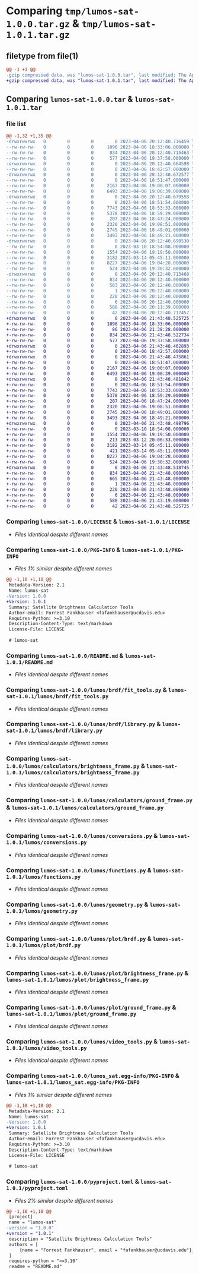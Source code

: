 # Comparing `tmp/lumos-sat-1.0.0.tar.gz` & `tmp/lumos-sat-1.0.1.tar.gz`

## filetype from file(1)

```diff
@@ -1 +1 @@
-gzip compressed data, was "lumos-sat-1.0.0.tar", last modified: Thu Apr  6 20:12:40 2023, max compression
+gzip compressed data, was "lumos-sat-1.0.1.tar", last modified: Thu Apr  6 21:43:48 2023, max compression
```

## Comparing `lumos-sat-1.0.0.tar` & `lumos-sat-1.0.1.tar`

### file list

```diff
@@ -1,32 +1,35 @@
-drwxrwxrwx   0        0        0        0 2023-04-06 20:12:40.716459 lumos-sat-1.0.0/
--rw-rw-rw-   0        0        0     1096 2023-04-06 18:33:06.000000 lumos-sat-1.0.0/LICENSE
--rw-rw-rw-   0        0        0      834 2023-04-06 20:12:40.715463 lumos-sat-1.0.0/PKG-INFO
--rw-rw-rw-   0        0        0      577 2023-04-06 19:37:58.000000 lumos-sat-1.0.0/README.md
-drwxrwxrwx   0        0        0        0 2023-04-06 20:12:40.664598 lumos-sat-1.0.0/lumos/
--rw-rw-rw-   0        0        0        0 2023-04-06 18:42:57.000000 lumos-sat-1.0.0/lumos/__init__.py
-drwxrwxrwx   0        0        0        0 2023-04-06 20:12:40.672577 lumos-sat-1.0.0/lumos/brdf/
--rw-rw-rw-   0        0        0        0 2023-04-06 18:51:47.000000 lumos-sat-1.0.0/lumos/brdf/__init__.py
--rw-rw-rw-   0        0        0     2167 2023-04-06 19:00:07.000000 lumos-sat-1.0.0/lumos/brdf/fit_tools.py
--rw-rw-rw-   0        0        0     6493 2023-04-06 19:00:39.000000 lumos-sat-1.0.0/lumos/brdf/library.py
-drwxrwxrwx   0        0        0        0 2023-04-06 20:12:40.679558 lumos-sat-1.0.0/lumos/calculators/
--rw-rw-rw-   0        0        0        0 2023-04-06 18:51:54.000000 lumos-sat-1.0.0/lumos/calculators/__init__.py
--rw-rw-rw-   0        0        0     7743 2023-04-06 18:53:33.000000 lumos-sat-1.0.0/lumos/calculators/brightness_frame.py
--rw-rw-rw-   0        0        0     5378 2023-04-06 18:59:29.000000 lumos-sat-1.0.0/lumos/calculators/ground_frame.py
--rw-rw-rw-   0        0        0      207 2023-04-06 18:47:24.000000 lumos-sat-1.0.0/lumos/constants.py
--rw-rw-rw-   0        0        0     2320 2023-04-06 19:08:51.000000 lumos-sat-1.0.0/lumos/conversions.py
--rw-rw-rw-   0        0        0     2745 2023-04-06 18:49:01.000000 lumos-sat-1.0.0/lumos/functions.py
--rw-rw-rw-   0        0        0     3493 2023-04-06 18:49:21.000000 lumos-sat-1.0.0/lumos/geometry.py
-drwxrwxrwx   0        0        0        0 2023-04-06 20:12:40.690530 lumos-sat-1.0.0/lumos/plot/
--rw-rw-rw-   0        0        0        0 2023-03-10 18:54:08.000000 lumos-sat-1.0.0/lumos/plot/__init__.py
--rw-rw-rw-   0        0        0     1554 2023-04-06 19:19:50.000000 lumos-sat-1.0.0/lumos/plot/brdf.py
--rw-rw-rw-   0        0        0     3182 2023-03-14 05:45:11.000000 lumos-sat-1.0.0/lumos/plot/brightness_frame.py
--rw-rw-rw-   0        0        0     8227 2023-04-06 19:04:28.000000 lumos-sat-1.0.0/lumos/plot/ground_frame.py
--rw-rw-rw-   0        0        0      524 2023-04-06 19:30:32.000000 lumos-sat-1.0.0/lumos/video_tools.py
-drwxrwxrwx   0        0        0        0 2023-04-06 20:12:40.713468 lumos-sat-1.0.0/lumos_sat.egg-info/
--rw-rw-rw-   0        0        0      834 2023-04-06 20:12:40.000000 lumos-sat-1.0.0/lumos_sat.egg-info/PKG-INFO
--rw-rw-rw-   0        0        0      583 2023-04-06 20:12:40.000000 lumos-sat-1.0.0/lumos_sat.egg-info/SOURCES.txt
--rw-rw-rw-   0        0        0        1 2023-04-06 20:12:40.000000 lumos-sat-1.0.0/lumos_sat.egg-info/dependency_links.txt
--rw-rw-rw-   0        0        0      220 2023-04-06 20:12:40.000000 lumos-sat-1.0.0/lumos_sat.egg-info/requires.txt
--rw-rw-rw-   0        0        0        6 2023-04-06 20:12:40.000000 lumos-sat-1.0.0/lumos_sat.egg-info/top_level.txt
--rw-rw-rw-   0        0        0      588 2023-04-06 20:11:39.000000 lumos-sat-1.0.0/pyproject.toml
--rw-rw-rw-   0        0        0       42 2023-04-06 20:12:40.717457 lumos-sat-1.0.0/setup.cfg
+drwxrwxrwx   0        0        0        0 2023-04-06 21:43:48.525725 lumos-sat-1.0.1/
+-rw-rw-rw-   0        0        0     1096 2023-04-06 18:33:06.000000 lumos-sat-1.0.1/LICENSE
+-rw-rw-rw-   0        0        0       86 2023-04-06 21:38:28.000000 lumos-sat-1.0.1/MANIFEST.in
+-rw-rw-rw-   0        0        0      834 2023-04-06 21:43:48.522734 lumos-sat-1.0.1/PKG-INFO
+-rw-rw-rw-   0        0        0      577 2023-04-06 19:37:58.000000 lumos-sat-1.0.1/README.md
+drwxrwxrwx   0        0        0        0 2023-04-06 21:43:48.462893 lumos-sat-1.0.1/lumos/
+-rw-rw-rw-   0        0        0        0 2023-04-06 18:42:57.000000 lumos-sat-1.0.1/lumos/__init__.py
+drwxrwxrwx   0        0        0        0 2023-04-06 21:43:48.475861 lumos-sat-1.0.1/lumos/brdf/
+-rw-rw-rw-   0        0        0        0 2023-04-06 18:51:47.000000 lumos-sat-1.0.1/lumos/brdf/__init__.py
+-rw-rw-rw-   0        0        0     2167 2023-04-06 19:00:07.000000 lumos-sat-1.0.1/lumos/brdf/fit_tools.py
+-rw-rw-rw-   0        0        0     6493 2023-04-06 19:00:39.000000 lumos-sat-1.0.1/lumos/brdf/library.py
+drwxrwxrwx   0        0        0        0 2023-04-06 21:43:48.481842 lumos-sat-1.0.1/lumos/calculators/
+-rw-rw-rw-   0        0        0        0 2023-04-06 18:51:54.000000 lumos-sat-1.0.1/lumos/calculators/__init__.py
+-rw-rw-rw-   0        0        0     7743 2023-04-06 18:53:33.000000 lumos-sat-1.0.1/lumos/calculators/brightness_frame.py
+-rw-rw-rw-   0        0        0     5378 2023-04-06 18:59:29.000000 lumos-sat-1.0.1/lumos/calculators/ground_frame.py
+-rw-rw-rw-   0        0        0      207 2023-04-06 18:47:24.000000 lumos-sat-1.0.1/lumos/constants.py
+-rw-rw-rw-   0        0        0     2320 2023-04-06 19:08:51.000000 lumos-sat-1.0.1/lumos/conversions.py
+-rw-rw-rw-   0        0        0     2745 2023-04-06 18:49:01.000000 lumos-sat-1.0.1/lumos/functions.py
+-rw-rw-rw-   0        0        0     3493 2023-04-06 18:49:21.000000 lumos-sat-1.0.1/lumos/geometry.py
+drwxrwxrwx   0        0        0        0 2023-04-06 21:43:48.498796 lumos-sat-1.0.1/lumos/plot/
+-rw-rw-rw-   0        0        0        0 2023-03-10 18:54:08.000000 lumos-sat-1.0.1/lumos/plot/__init__.py
+-rw-rw-rw-   0        0        0     1554 2023-04-06 19:19:50.000000 lumos-sat-1.0.1/lumos/plot/brdf.py
+-rw-rw-rw-   0        0        0      213 2023-03-12 20:06:33.000000 lumos-sat-1.0.1/lumos/plot/brightness_frame.mplstyle
+-rw-rw-rw-   0        0        0     3182 2023-03-14 05:45:11.000000 lumos-sat-1.0.1/lumos/plot/brightness_frame.py
+-rw-rw-rw-   0        0        0      421 2023-03-14 05:45:11.000000 lumos-sat-1.0.1/lumos/plot/ground_frame.mplstyle
+-rw-rw-rw-   0        0        0     8227 2023-04-06 19:04:28.000000 lumos-sat-1.0.1/lumos/plot/ground_frame.py
+-rw-rw-rw-   0        0        0      524 2023-04-06 19:30:32.000000 lumos-sat-1.0.1/lumos/video_tools.py
+drwxrwxrwx   0        0        0        0 2023-04-06 21:43:48.518745 lumos-sat-1.0.1/lumos_sat.egg-info/
+-rw-rw-rw-   0        0        0      834 2023-04-06 21:43:48.000000 lumos-sat-1.0.1/lumos_sat.egg-info/PKG-INFO
+-rw-rw-rw-   0        0        0      665 2023-04-06 21:43:48.000000 lumos-sat-1.0.1/lumos_sat.egg-info/SOURCES.txt
+-rw-rw-rw-   0        0        0        1 2023-04-06 21:43:48.000000 lumos-sat-1.0.1/lumos_sat.egg-info/dependency_links.txt
+-rw-rw-rw-   0        0        0      220 2023-04-06 21:43:48.000000 lumos-sat-1.0.1/lumos_sat.egg-info/requires.txt
+-rw-rw-rw-   0        0        0        6 2023-04-06 21:43:48.000000 lumos-sat-1.0.1/lumos_sat.egg-info/top_level.txt
+-rw-rw-rw-   0        0        0      588 2023-04-06 21:43:19.000000 lumos-sat-1.0.1/pyproject.toml
+-rw-rw-rw-   0        0        0       42 2023-04-06 21:43:48.525725 lumos-sat-1.0.1/setup.cfg
```

### Comparing `lumos-sat-1.0.0/LICENSE` & `lumos-sat-1.0.1/LICENSE`

 * *Files identical despite different names*

### Comparing `lumos-sat-1.0.0/PKG-INFO` & `lumos-sat-1.0.1/PKG-INFO`

 * *Files 1% similar despite different names*

```diff
@@ -1,10 +1,10 @@
 Metadata-Version: 2.1
 Name: lumos-sat
-Version: 1.0.0
+Version: 1.0.1
 Summary: Satellite Brightness Calculation Tools
 Author-email: Forrest Fankhauser <fafankhauser@ucdavis.edu>
 Requires-Python: >=3.10
 Description-Content-Type: text/markdown
 License-File: LICENSE
 
 # lumos-sat
```

### Comparing `lumos-sat-1.0.0/README.md` & `lumos-sat-1.0.1/README.md`

 * *Files identical despite different names*

### Comparing `lumos-sat-1.0.0/lumos/brdf/fit_tools.py` & `lumos-sat-1.0.1/lumos/brdf/fit_tools.py`

 * *Files identical despite different names*

### Comparing `lumos-sat-1.0.0/lumos/brdf/library.py` & `lumos-sat-1.0.1/lumos/brdf/library.py`

 * *Files identical despite different names*

### Comparing `lumos-sat-1.0.0/lumos/calculators/brightness_frame.py` & `lumos-sat-1.0.1/lumos/calculators/brightness_frame.py`

 * *Files identical despite different names*

### Comparing `lumos-sat-1.0.0/lumos/calculators/ground_frame.py` & `lumos-sat-1.0.1/lumos/calculators/ground_frame.py`

 * *Files identical despite different names*

### Comparing `lumos-sat-1.0.0/lumos/conversions.py` & `lumos-sat-1.0.1/lumos/conversions.py`

 * *Files identical despite different names*

### Comparing `lumos-sat-1.0.0/lumos/functions.py` & `lumos-sat-1.0.1/lumos/functions.py`

 * *Files identical despite different names*

### Comparing `lumos-sat-1.0.0/lumos/geometry.py` & `lumos-sat-1.0.1/lumos/geometry.py`

 * *Files identical despite different names*

### Comparing `lumos-sat-1.0.0/lumos/plot/brdf.py` & `lumos-sat-1.0.1/lumos/plot/brdf.py`

 * *Files identical despite different names*

### Comparing `lumos-sat-1.0.0/lumos/plot/brightness_frame.py` & `lumos-sat-1.0.1/lumos/plot/brightness_frame.py`

 * *Files identical despite different names*

### Comparing `lumos-sat-1.0.0/lumos/plot/ground_frame.py` & `lumos-sat-1.0.1/lumos/plot/ground_frame.py`

 * *Files identical despite different names*

### Comparing `lumos-sat-1.0.0/lumos/video_tools.py` & `lumos-sat-1.0.1/lumos/video_tools.py`

 * *Files identical despite different names*

### Comparing `lumos-sat-1.0.0/lumos_sat.egg-info/PKG-INFO` & `lumos-sat-1.0.1/lumos_sat.egg-info/PKG-INFO`

 * *Files 1% similar despite different names*

```diff
@@ -1,10 +1,10 @@
 Metadata-Version: 2.1
 Name: lumos-sat
-Version: 1.0.0
+Version: 1.0.1
 Summary: Satellite Brightness Calculation Tools
 Author-email: Forrest Fankhauser <fafankhauser@ucdavis.edu>
 Requires-Python: >=3.10
 Description-Content-Type: text/markdown
 License-File: LICENSE
 
 # lumos-sat
```

### Comparing `lumos-sat-1.0.0/pyproject.toml` & `lumos-sat-1.0.1/pyproject.toml`

 * *Files 2% similar despite different names*

```diff
@@ -1,10 +1,10 @@
 [project]
 name = "lumos-sat"
-version = "1.0.0"
+version = "1.0.1"
 description = "Satellite Brightness Calculation Tools"
 authors = [
     {name = "Forrest Fankhauser", email = "fafankhauser@ucdavis.edu"},
 ]
 requires-python = ">=3.10"
 readme = "README.md"
```

